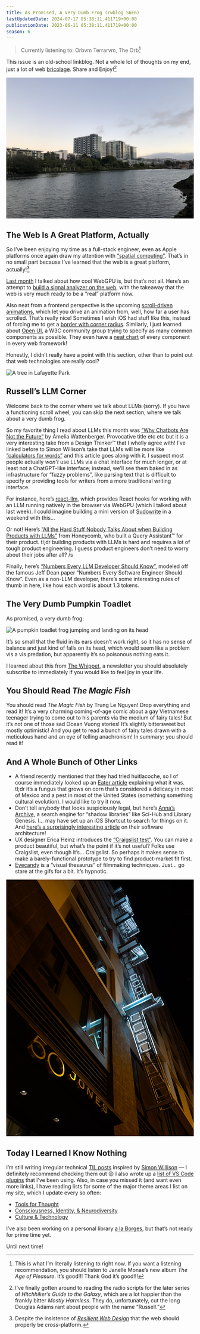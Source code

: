 ```yaml
---
title: As Promised, A Very Dumb Frog (rwblog S6E6)
lastUpdatedDate: 2024-07-17 05:38:11.411719+00:00
publicationDate: 2023-06-11 05:38:11.411719+00:00
season: 6
---
```


> Currently listening to: Orbvm Terrarvm, The Orb[^1]

This issue is an old-school linkblog. Not a whole lot of thoughts on my end, just a lot of web [bricolage](https://en.wikipedia.org/wiki/Bricolage). Share and Enjoy![^2]

![Electrical lighting in Mission Bay](../../assets/newsletters/mission_bay.jpg)

## The Web Is A Great Platform, Actually

So I’ve been enjoying my time as a full-stack engineer, even as Apple platforms once again draw my attention with [“spatial computing”](https://www.apple.com/apple-vision-pro/). That’s in no small part because I’ve learned that the web is a great platform, actually![^3]

[Last month](https://buttondown.email/rwblickhan/archive/did-you-know-stone-fruit-like-peaches-and-plums/) I talked about how cool WebGPU is, but that’s not all. Here’s an attempt to [build a signal analyzer on the web](https://cprimozic.net/blog/building-a-signal-analyzer-with-modern-web-tech/), with the takeaway that the web is very much ready to be a “real” platform now.

Also neat from a frontend perspective is the upcoming [scroll-driven animations](https://developer.chrome.com/articles/scroll-driven-animations/), which let you drive an animation from, well, how far a user has scrolled. That’s really nice! Sometimes I wish iOS had stuff like this, instead of forcing me to get a [border with corner radius](https://rwblickhan.org/technical/til/20230610-border-in-swiftui/). Similarly, I just learned about [Open UI](https://open-ui.org), a W3C community group trying to specify as many common components as possible. They even have a [neat chart](https://open-ui.org/research/component-matrix/) of every component in every web framework!

Honestly, I didn’t really have a point with this section, other than to point out that web technologies are really cool?

![A tree in Lafayette Park](../../assets/newsletters/lafayette_park.jpg)

## Russell’s LLM Corner

Welcome back to the corner where we talk about LLMs (sorry). If you have a functioning scroll wheel, you can skip the next section, where we talk about a very dumb frog.

So my favorite thing I read about LLMs this month was [”Why Chatbots Are Not the Future”](https://wattenberger.com/thoughts/boo-chatbots) by Amelia Wattenberger. Provocative title etc etc but it is a very interesting take from a Design Thinker™️ that I wholly agree with! I’ve linked before to Simon Willison’s take that LLMs will be more like [“calculators for words”](https://simonwillison.net/2023/Apr/2/calculator-for-words/) and this article goes along with it. I suspect most people actually _won't_ use LLMs via a chat interface for much longer, or at least not a ChatGPT-like interface; instead, we’ll see them baked in as infrastructure for “fuzzy problems”, like parsing text that is difficult to specify or providing tools for writers from a more traditional writing interface.

For instance, here’s [react-llm](https://github.com/r2d4/react-llm?utm_source=substack&utm_medium=email), which provides React hooks for working with an LLM running natively in the browser via WebGPU (which I talked about last week). I could imagine building a mini version of [Sudowrite](https://www.sudowrite.com) in a weekend with this…

Or not! Here’s [”All the Hard Stuff Nobody Talks About when Building Products with LLMs”](https://www.honeycomb.io/blog/hard-stuff-nobody-talks-about-llm) from Honeycomb, who built a Query Assistant™️ for their product. tl;dr building products with LLMs is hard and requires a lot of tough product engineering. I guess product engineers don’t need to worry about their jobs after all? /s

Finally, here’s [“Numbers Every LLM Developer Should Know”](https://github.com/ray-project/llm-numbers), modeled off the famous Jeff Dean paper “Numbers Every Software Engineer Should Know”. Even as a non-LLM developer, there’s some interesting rules of thumb in here, like how each word is about 1.3 tokens.

## The Very Dumb Pumpkin Toadlet

As promised, a very dumb frog:

![A pumpkin toadlet frog jumping and landing on its head](../../assets/newsletters/very_dumb_frog.gif)

It’s so small that the fluid in its ears doesn’t work right, so it has no sense of balance and just kind of falls on its head, which would seem like a problem vis a vis predation, but apparently it’s so poisonous nothing eats it.

I learned about this from [The Whippet](https://thewhippet.org/170-best-thing-know-about-bones/?ref=the-whippet-newsletter#the-pumpkin-toadlet-is-terrible-at-jumping), a newsletter you should absolutely subscribe to immediately if you would like to feel joy in your life.

## You Should Read _The Magic Fish_

You should read _The Magic Fish_ by Trung Le Nguyen! Drop everything and read it! It’s a very charming coming-of-age comic about a gay Vietnamese teenager trying to come out to his parents via the medium of fairy tales! But it’s not one of those sad Ocean Vuong stories! It’s slightly bittersweet but mostly optimistic! And you get to read a bunch of fairy tales drawn with a meticulous hand and an eye of telling anachronism! In summary: you should read it!

## And A Whole Bunch of Other Links

- A friend recently mentioned that they had tried huitlacoche, so I of course immediately looked up an [Eater article](https://www.eater.com/22688579/what-is-huitlacoche-corn-usa-mexican-food-bias) explaining what it was. tl;dr it’s a fungus that grows on corn that’s considered a delicacy in most of Mexico and a pest in most of the United States (something something cultural evolution). I would like to try it now.
- Don’t tell anybody that looks suspiciously legal, but here’s [Anna’s Archive](https://annas-archive.org), a search engine for “shadow libraries” like Sci-Hub and Library Genesis. I… may have set up an iOS Shortcut to search for things on it. And [here’s a surprisingly interesting article](https://annas-blog.org/how-to-run-a-shadow-library.html) on their software architecture!
- UX designer Erica Heinz introduces the [“Craigslist test”](https://ericaheinz.com/notes/give-it-the-craigslist-test/#.ZFp8MKTMLVa). You can make a product beautiful, but what’s the point if it’s not useful? Folks use Craigslist, even though it’s… Craigslist. So perhaps it makes sense to make a barely-functional prototype to try to find product-market fit first.
- [Eyecandy](https://eycndy.co) is a “visual thesaurus” of filmmaking techniques. Just… go stare at the gifs for a bit. It’s hypnotic.

![Light-up fire escape stairs along Market St](../../assets/newsletters/50_jones.jpg)

## Today I Learned I Know Nothing

I’m still writing irregular technical [TIL posts](https://rwblickhan.org/technical/) inspired by [Simon Willison](https://til.simonwillison.net) — I definitely recommend checking them out 😉 I also wrote up a [list of VS Code plugins](https://rwblickhan.org/technical/vscode-plugins/) that I’ve been using. Also, in case you missed it (and want even more links), I have reading lists for some of the major theme areas I list on my site, which I update every so often:

- [Tools for Thought](https://rwblickhan.org/misc/tools-for-thought-reading-list/)
- [Consciousness, Identity, & Neurodiversity](https://rwblickhan.org/misc/consciousness-neurodiversity-reading-list/)
- [Culture & Technology](https://rwblickhan.org/misc/culture-reading-list/)

I’ve also been working on a personal library [a la Borges](https://whyisthisinteresting.substack.com/p/the-biblioteca-personal-edition?utm_source=post-email-title&publication_id=7000&post_id=126916949&isFreemail=true&utm_medium=email), but that’s not ready for prime time yet.

Until next time!

[^1]: This is what I’m literally listening to right now. If you want a listening recommendation, you should listen to Janelle Monae’s new album _The Age of Pleasure_. It’s good!!! Thank God it’s good!!!

[^2]: I’ve finally gotten around to reading the radio scripts for the later series of _Hitchhiker’s Guide to the Galaxy_, which are a lot happier than the frankly bitter _Mostly Harmless_. They do, unfortunately, cut the long Douglas Adams rant about people with the name “Russell.”

[^3]: Despite the insistence of [_Resilient Web Design_](https://resilientwebdesign.com) that the web should properly be _cross_-platform.